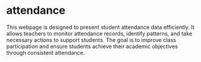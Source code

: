 # attendance
This webpage is designed to present student attendance data efficiently. It allows teachers to monitor attendance records, identify patterns, and take necessary actions to support students. The goal is to improve class participation and ensure students achieve their academic objectives through consistent attendance.
